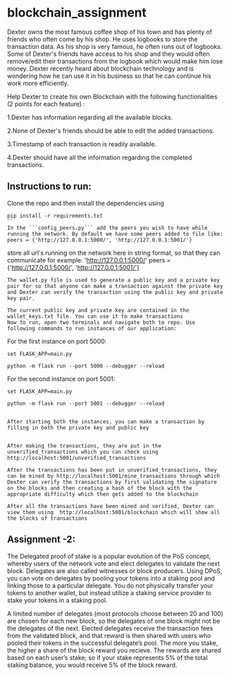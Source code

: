 # blockchain_assignment

Dexter owns the most famous coffee shop of his town and has plenty of friends who often come by his shop. He uses logbooks to store the transaction data. As his shop is very famous, he often runs out of logbooks. Some of Dexter's friends have access to his shop and they would often remove/edit their transactions from the logbook which would make him lose money. Dexter recently heard about blockchain technology and is wondering how he can use it in his business so that he can continue his work more efficiently. 

Help Dexter to create his own Blockchain with the following functionalities (2 points for each feature) :

1.Dexter has information regarding all the available blocks.

2.None of Dexter's friends should be able to edit the added transactions.

3.Timestamp of each transaction is readily available.

4.Dexter should have all the information regarding the completed transactions.



## Instructions to run: 
Clone the repo and then install the dependencies using 
```
pip install -r requirements.txt
``
In the ```config_peers.py``` add the peers you wish to have while running the network. By default we have some peers added to file like:
peers = {'http://127.0.0.1:5000/', 'http://127.0.0.1:5001/'}
```
 store all url's running on the network here in string format, so that they can communicate
for example: 'http://127.0.0.1:5000/'
peers = {'http://127.0.0.1:5000/', 'http://127.0.0.1:5001/'}
```
The wallet.py file is used to generate a public key and a private key pair for so that anyone can make a transaction against the private key and Dexter can verify the transaction using the public key and private key pair.

The current public key and private key are contained in the wallet_keys.txt file. You can use it to make transactions
Now to run, open two terminals and navigate both to repo. Use following commands to run instances of our application:   

```
For the first instance on port 5000:
```
set FLASK_APP=main.py

python -m flask run --port 5000 --debugger --reload
```
  
For the second instance on port 5001:   
```
set FLASK_APP=main.py

python -m flask run --port 5001 --debugger --reload
```
```

After starting both the instances, you can make a transaction by filling in both the private key and public key


After making the transactions, they are put in the unverified_transactions which you can check using  http://localhost:5001/unverified_transactions

After the transactions has been put in unverified_transactions, they can be mined by http://localhost:5001/mine_transactions through which Dexter can verify the transactions by first validating the signature on the blocks and then creating a hash of the block with the appropriate difficulty which then gets added to the blockchain

After all the transactions have been mined and verified, Dexter can view them using  http://localhost:5001/blockchain which will show all the blocks of transactions

```

## Assignment -2:


The Delegated proof of stake is a popular evolution of the PoS concept, whereby users of the network vote and elect delegates to validate the next block. Delegates are also called witnesses or block producers. Using DPoS, you can vote on delegates by pooling your tokens into a staking pool and linking those to a particular delegate. You do not physically transfer your tokens to another wallet, but instead utilize a staking service provider to stake your tokens in a staking pool.

A limited number of delegates (most protocols choose between 20 and 100) are chosen for each new block, so the delegates of one block might not be the delegates of the next. Elected delegates receive the transaction fees from the validated block, and that reward is then shared with users who pooled their tokens in the successful delegate’s pool. The more you stake, the higher a share of the block reward you recieve. The rewards are shared based on each user’s stake; so if your stake represents 5% of the total staking balance, you would receive 5% of the block reward.